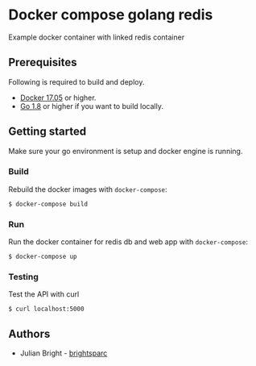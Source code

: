 # Docker compose golang redis

Example docker container with linked redis container

## Prerequisites

Following is required to build and deploy.

* [Docker 17.05](https://docs.docker.com/engine/installation) or higher.
* [Go 1.8](https://blog.golang.org/go1.8) or higher if you want to build locally.

## Getting started

Make sure your go environment is setup and docker engine is running.

### Build

Rebuild the docker images with `docker-compose`:

```
$ docker-compose build
```

### Run

Run the docker container for redis db and web app with `docker-compose`:

```
$ docker-compose up
```

### Testing

Test the API with curl 

```
$ curl localhost:5000

```

## Authors

* Julian Bright - [brightsparc](https://github.com/brightsparc/)
